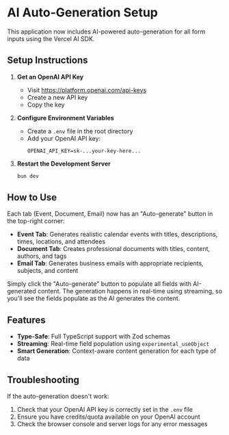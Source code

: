 # AI Auto-Generation Setup

This application now includes AI-powered auto-generation for all form inputs using the Vercel AI SDK.

## Setup Instructions

1. **Get an OpenAI API Key**

   - Visit https://platform.openai.com/api-keys
   - Create a new API key
   - Copy the key

2. **Configure Environment Variables**

   - Create a `.env` file in the root directory
   - Add your OpenAI API key:
     ```
     OPENAI_API_KEY=sk-...your-key-here...
     ```

3. **Restart the Development Server**
   ```bash
   bun dev
   ```

## How to Use

Each tab (Event, Document, Email) now has an "Auto-generate" button in the top-right corner:

- **Event Tab**: Generates realistic calendar events with titles, descriptions, times, locations, and attendees
- **Document Tab**: Creates professional documents with titles, content, authors, and tags
- **Email Tab**: Generates business emails with appropriate recipients, subjects, and content

Simply click the "Auto-generate" button to populate all fields with AI-generated content. The generation happens in real-time using streaming, so you'll see the fields populate as the AI generates the content.

## Features

- **Type-Safe**: Full TypeScript support with Zod schemas
- **Streaming**: Real-time field population using `experimental_useObject`
- **Smart Generation**: Context-aware content generation for each type of data

## Troubleshooting

If the auto-generation doesn't work:

1. Check that your OpenAI API key is correctly set in the `.env` file
2. Ensure you have credits/quota available on your OpenAI account
3. Check the browser console and server logs for any error messages
